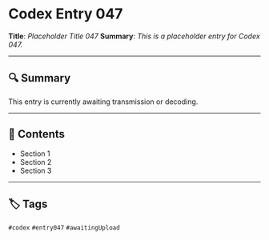 # Codex Entry 047

**Title**: *Placeholder Title 047*
**Summary**: _This is a placeholder entry for Codex 047._

---

## 🔍 Summary

This entry is currently awaiting transmission or decoding.

---

## 🧠 Contents

- Section 1
- Section 2
- Section 3

---

## 🏷️ Tags

`#codex` `#entry047` `#awaitingUpload`
